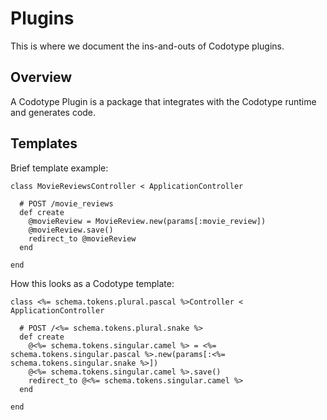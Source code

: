 # Plugins

This is where we document the ins-and-outs of Codotype plugins.

## Overview

A Codotype Plugin is a package that integrates with the Codotype runtime and generates code.

## Templates

Brief template example:

```
class MovieReviewsController < ApplicationController

  # POST /movie_reviews
  def create
    @movieReview = MovieReview.new(params[:movie_review])
    @movieReview.save()
    redirect_to @movieReview
  end

end
```

How this looks as a Codotype template:

```
class <%= schema.tokens.plural.pascal %>Controller < ApplicationController

  # POST /<%= schema.tokens.plural.snake %>
  def create
    @<%= schema.tokens.singular.camel %> = <%= schema.tokens.singular.pascal %>.new(params[:<%= schema.tokens.singular.snake %>])
    @<%= schema.tokens.singular.camel %>.save()
    redirect_to @<%= schema.tokens.singular.camel %>
  end

end
```

